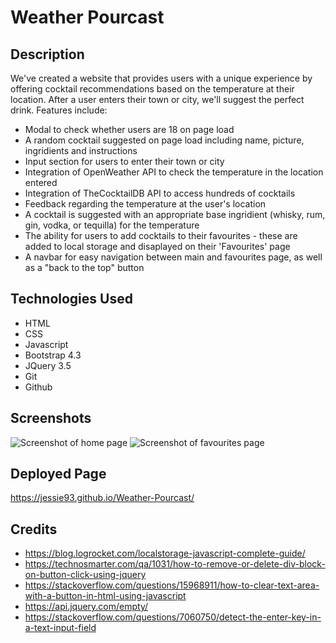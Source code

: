 # Weather Pourcast

## Description
We've created a website that provides users with a unique experience by offering cocktail recommendations based on the temperature at their location. After a user enters their town or city, we'll suggest the perfect drink. Features include:
* Modal to check whether users are 18 on page load
* A random cocktail suggested on page load including name, picture, ingridients and instructions
* Input section for users to enter their town or city
* Integration of OpenWeather API to check the temperature in the location entered
* Integration of TheCocktailDB API to access hundreds of cocktails
* Feedback regarding the temperature at the user's location
* A cocktail is suggested with an appropriate base ingridient (whisky, rum, gin, vodka, or tequilla) for the temperature
* The ability for users to add cocktails to their favourites - these are added to local storage and disaplayed on their 'Favourites' page
* A navbar for easy navigation between main and favourites page, as well as a "back to the top" button

## Technologies Used

* HTML
* CSS
* Javascript
* Bootstrap 4.3
* JQuery 3.5
* Git
* Github

## Screenshots

![Screenshot of home page]()
![Screenshot of favourites page]()

## Deployed Page

https://jessie93.github.io/Weather-Pourcast/

## Credits
* https://blog.logrocket.com/localstorage-javascript-complete-guide/
* https://technosmarter.com/qa/1031/how-to-remove-or-delete-div-block-on-button-click-using-jquery
* https://stackoverflow.com/questions/15968911/how-to-clear-text-area-with-a-button-in-html-using-javascript
* https://api.jquery.com/empty/
* https://stackoverflow.com/questions/7060750/detect-the-enter-key-in-a-text-input-field

